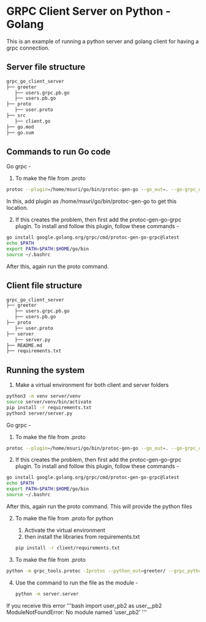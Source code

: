 # GRPC Client Server on Python - Golang

This is an example of running a python server and golang client for having a grpc connection.

## Server file structure

```bash
grpc_go_client_server 
├── greeter
   ├── users.grpc.pb.go
   ├── users.pb.go
├── proto
   ├── user.proto
├── src
   ├── client.go
├── go.mod
├── go.sum 
```

## Commands to run Go code

Go grpc - 

1. To make the file from .proto 
```bash
protoc --plugin=/home/msuri/go/bin/protoc-gen-go --go_out=. --go-grpc_out=. proto/user.proto
```
In this, add plugin as /home/msuri/go/bin/protoc-gen-go to get this location.

2.  If this creates the problem, then first add the protoc-gen-go-grpc   plugin.
To install and follow this plugin, follow these commands - 
 
```bash
go install google.golang.org/grpc/cmd/protoc-gen-go-grpc@latest
echo $PATH
export PATH=$PATH:$HOME/go/bin
source ~/.bashrc
```
After this, again run the proto command.

## Client file structure

```bash
grpc_go_client_server 
├── greeter
   ├── users.grpc.pb.go
   ├── users.pb.go
├── proto
   ├── user.proto
├── server
   ├── server.py
├── README.md
├── requirements.txt
```

## Running the system 

1. Make a virtual environment for both client and server folders

```bash
python3 -m venv server/venv
source server/venv/bin/activate
pip install -r requirements.txt
python3 server/server.py
```

Go grpc - 

1. To make the file from .proto 
```bash
protoc --plugin=/home/msuri/go/bin/protoc-gen-go --go_out=. --go-grpc_out=. proto/user.proto
```
2.  If this creates the problem, then first add the protoc-gen-go-grpc   plugin.
To install and follow this plugin, follow these commands - 
 
```bash
go install google.golang.org/grpc/cmd/protoc-gen-go-grpc@latest
echo $PATH
export PATH=$PATH:$HOME/go/bin
source ~/.bashrc
```
After this, again run the proto command. This will provide the python files 


2. To make the file from .proto for python 
   1. Activate the virtual environment
   2. then install the libraries from requirements.txt
   ```bash
   pip install -r client/requirements.txt
   ```

3. To make the file from .proto

```bash
python -m grpc_tools.protoc -Iprotos --python_out=greeter/ --grpc_python_out=greeter protos/user.proto
``` 

4. Use the command to run the file as the module -  
   ```bash
   python -m server.server
   ``` 
If you receive this error 
'''bash
    import user_pb2 as user__pb2
ModuleNotFoundError: No module named 'user_pb2'
'''

